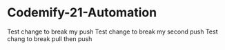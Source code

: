 # Codemify-21-Automation

Test change to break my push
Test change to break my second push
Test chang to break pull then push
